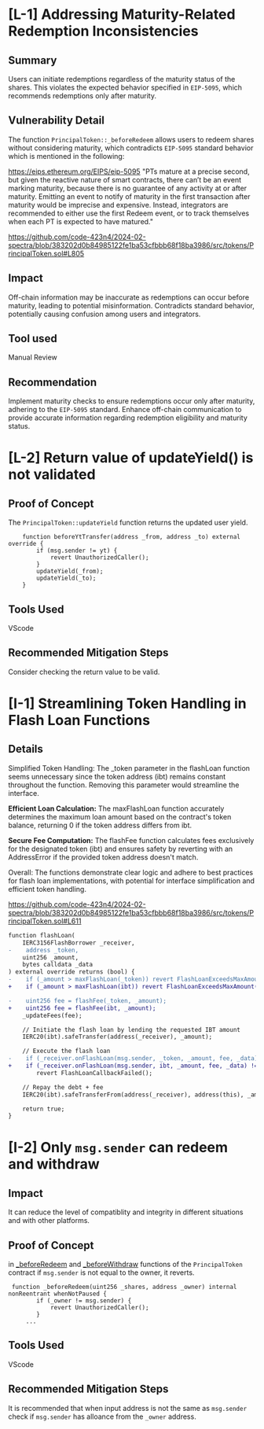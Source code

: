 # [L-1] Addressing Maturity-Related Redemption Inconsistencies

## Summary
Users can initiate redemptions regardless of the maturity status of the shares. This violates the expected behavior specified in `EIP-5095`, which recommends redemptions only after maturity.

## Vulnerability Detail
The function `PrincipalToken::_beforeRedeem` allows users to redeem shares without considering maturity, which contradicts `EIP-5095` standard behavior which is mentioned in the following:

https://eips.ethereum.org/EIPS/eip-5095
"PTs mature at a precise second, but given the reactive nature of smart contracts, there can’t be an event marking maturity, because there is no guarantee of any activity at or after maturity. Emitting an event to notify of maturity in the first transaction after maturity would be imprecise and expensive. Instead, integrators are recommended to either use the first Redeem event, or to track themselves when each PT is expected to have matured."

https://github.com/code-423n4/2024-02-spectra/blob/383202d0b84985122fe1ba53cfbbb68f18ba3986/src/tokens/PrincipalToken.sol#L805
## Impact
Off-chain information may be inaccurate as redemptions can occur before maturity, leading to potential misinformation.
Contradicts standard behavior, potentially causing confusion among users and integrators.

## Tool used
Manual Review

## Recommendation
Implement maturity checks to ensure redemptions occur only after maturity, adhering to the `EIP-5095` standard. Enhance off-chain communication to provide accurate information regarding redemption eligibility and maturity status.

# [L-2] Return value of updateYield() is not validated

## Proof of Concept
The `PrincipalToken::updateYield` function returns the updated user yield. 
```solidity
    function beforeYtTransfer(address _from, address _to) external override {
        if (msg.sender != yt) {
            revert UnauthorizedCaller();
        }
        updateYield(_from);
        updateYield(_to);
    }
```
## Tools Used
VScode
## Recommended Mitigation Steps
Consider checking the return value to be valid.

# [I-1] Streamlining Token Handling in Flash Loan Functions

## Details
Simplified Token Handling: The _token parameter in the flashLoan function seems unnecessary since the token address (ibt) remains constant throughout the function. Removing this parameter would streamline the interface.

**Efficient Loan Calculation:** The maxFlashLoan function accurately determines the maximum loan amount based on the contract's token balance, returning 0 if the token address differs from ibt.

**Secure Fee Computation:** The flashFee function calculates fees exclusively for the designated token (ibt) and ensures safety by reverting with an AddressError if the provided token address doesn't match.

Overall: The functions demonstrate clear logic and adhere to best practices for flash loan implementations, with potential for interface simplification and efficient token handling.

https://github.com/code-423n4/2024-02-spectra/blob/383202d0b84985122fe1ba53cfbbb68f18ba3986/src/tokens/PrincipalToken.sol#L611

```diff
function flashLoan(
    IERC3156FlashBorrower _receiver,
-    address _token,
    uint256 _amount,
    bytes calldata _data
) external override returns (bool) {
-    if (_amount > maxFlashLoan(_token)) revert FlashLoanExceedsMaxAmount();
+    if (_amount > maxFlashLoan(ibt)) revert FlashLoanExceedsMaxAmount();

-    uint256 fee = flashFee(_token, _amount);
+    uint256 fee = flashFee(ibt, _amount);
    _updateFees(fee);

    // Initiate the flash loan by lending the requested IBT amount
    IERC20(ibt).safeTransfer(address(_receiver), _amount);

    // Execute the flash loan
-    if (_receiver.onFlashLoan(msg.sender, _token, _amount, fee, _data) != ON_FLASH_LOAN)
+    if (_receiver.onFlashLoan(msg.sender, ibt, _amount, fee, _data) != ON_FLASH_LOAN)
        revert FlashLoanCallbackFailed();

    // Repay the debt + fee
    IERC20(ibt).safeTransferFrom(address(_receiver), address(this), _amount + fee);

    return true;
}
```

# [I-2] Only `msg.sender` can redeem and withdraw
## Impact
It can reduce the level of compatiblity and integrity in different situations and with other platforms. 
## Proof of Concept
in [_beforeRedeem](https://github.com/code-423n4/2024-02-spectra/blob/383202d0b84985122fe1ba53cfbbb68f18ba3986/src/tokens/PrincipalToken.sol#L806) and [_beforeWithdraw](https://github.com/code-423n4/2024-02-spectra/blob/383202d0b84985122fe1ba53cfbbb68f18ba3986/src/tokens/PrincipalToken.sol#L829) functions of the `PrincipalToken` contract if `msg.sender` is not equal to the owner, it reverts.
```solidity
 function _beforeRedeem(uint256 _shares, address _owner) internal nonReentrant whenNotPaused {
        if (_owner != msg.sender) {
            revert UnauthorizedCaller();
        }
     ...
```

## Tools Used
VScode
## Recommended Mitigation Steps
It is recommended that when input address is not the same as `msg.sender` check if `msg.sender` has alloance from the `_owner` address.  